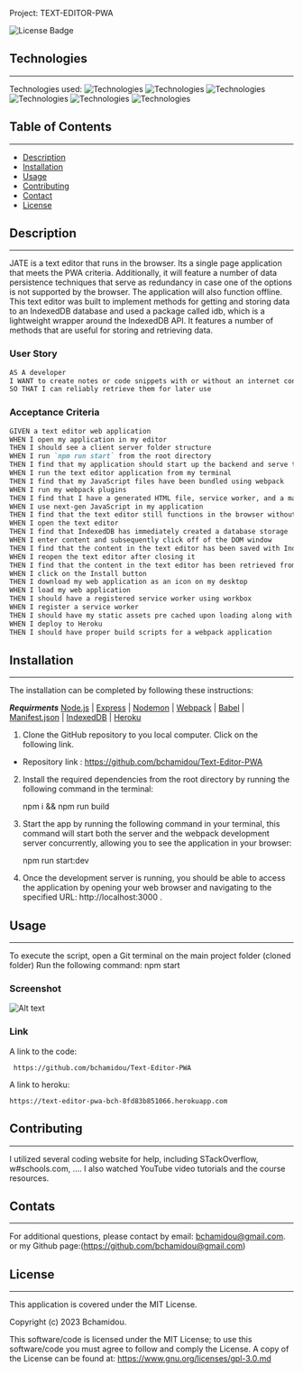 Project: TEXT-EDITOR-PWA
 
![License Badge](https://img.shields.io/badge/License-MIT%20License-blue)

## Technologies
***
Technologies used: 
![Technologies](https://img.shields.io/badge/-Git-F05032?logo=Git&logoColor=white)
![Technologies](https://img.shields.io/badge/-JavaScript-007396?logo=JavaScript&logoColor=white)
![Technologies](https://img.shields.io/badge/-Node.js-339933?logo=Node.js&logoColor=white)
![Technologies](https://img.shields.io/badge/-npm-CB3837?logo=npm&logoColor=white)
![Technologies](https://img.shields.io/badge/-IndexedDB-4479A1?logo=IndexedDB&logoColor=white)
![Technologies](https://img.shields.io/badge/-PWA-4479A1?logo=PWA&logoColor=white)

## Table of Contents
*** 
- [Description](#installation)
- [Installation](#installation)
- [Usage](#usage)  
- [Contributing](#contributing) 
- [Contact](#contact)
- [License](#license)

## Description
***
JATE is a text editor that runs in the browser. Its a single page application that meets the PWA criteria. Additionally, it will feature a number of data persistence techniques that serve as redundancy in case one of the options is not supported by the browser. The application will also function offline.
This text editor was built to implement methods for getting and storing data to an IndexedDB database and used a package called idb, which is a lightweight wrapper around the IndexedDB API. It features a number of methods that are useful for storing and retrieving data.

### User Story

```md
AS A developer
I WANT to create notes or code snippets with or without an internet connection
SO THAT I can reliably retrieve them for later use
```

### Acceptance Criteria

```md
GIVEN a text editor web application
WHEN I open my application in my editor
THEN I should see a client server folder structure
WHEN I run `npm run start` from the root directory
THEN I find that my application should start up the backend and serve the client
WHEN I run the text editor application from my terminal
THEN I find that my JavaScript files have been bundled using webpack
WHEN I run my webpack plugins
THEN I find that I have a generated HTML file, service worker, and a manifest file
WHEN I use next-gen JavaScript in my application
THEN I find that the text editor still functions in the browser without errors
WHEN I open the text editor
THEN I find that IndexedDB has immediately created a database storage
WHEN I enter content and subsequently click off of the DOM window
THEN I find that the content in the text editor has been saved with IndexedDB
WHEN I reopen the text editor after closing it
THEN I find that the content in the text editor has been retrieved from our IndexedDB
WHEN I click on the Install button
THEN I download my web application as an icon on my desktop
WHEN I load my web application
THEN I should have a registered service worker using workbox
WHEN I register a service worker
THEN I should have my static assets pre cached upon loading along with subsequent pages and static assets
WHEN I deploy to Heroku
THEN I should have proper build scripts for a webpack application
```

## Installation
***

The installation can be completed by following these instructions:

***Requirments***
[Node.js](https://nodejs.org/en/) | [Express](https://www.npmjs.com/package/express) | [Nodemon](https://www.npmjs.com/package/Nodemon) | [Webpack](https://www.npmjs.com/package/Webpack) | [Babel](https://www.npmjs.com/package/Babel) | [Manifest.json](https://www.npmjs.com/package/Manifest.json) | [IndexedDB](https://www.npmjs.com/package/IndexedDB) | [Heroku](https://www.heroku.com)


1. Clone the GitHub repository to you local computer. Click on the following link.
* Repository link : https://github.com/bchamidou/Text-Editor-PWA

2. Install the required dependencies from the root directory by running the following command in the terminal:
   
     npm i && npm run build

4. Start the app by running the following command in your terminal, this command will start both the server and the webpack development server concurrently, allowing you to see the application in your browser:
   
     npm run start:dev

6. Once the development server is running, you should be able to access the application by opening your web browser and navigating to the specified URL: http://localhost:3000 .

## Usage 
***
To execute the script, open a Git terminal on the main project folder (cloned folder) Run the following command: npm start

### Screenshot
![Alt text]()

### Link 

A link to the code:
```
 https://github.com/bchamidou/Text-Editor-PWA
```
A link to heroku:

 ```
 https://text-editor-pwa-bch-8fd83b851066.herokuapp.com
 ```
## Contributing
***

I  utilized several coding website for help, including STackOverflow, w#schools.com, …. I also watched YouTube video tutorials and the course resources.

## Contats
***

For additional questions, please contact by email: bchamidou@gmail.com.
or my Github page:(https://github.com/bchamidou@gmail.com)

## License
***

This application is covered under the MIT License.

Copyright (c) 2023 Bchamidou.

This software/code is licensed under the MIT License; 
to use this software/code you must agree to follow and comply the License.
A copy of the License can be found at: https://www.gnu.org/licenses/gpl-3.0.md 
